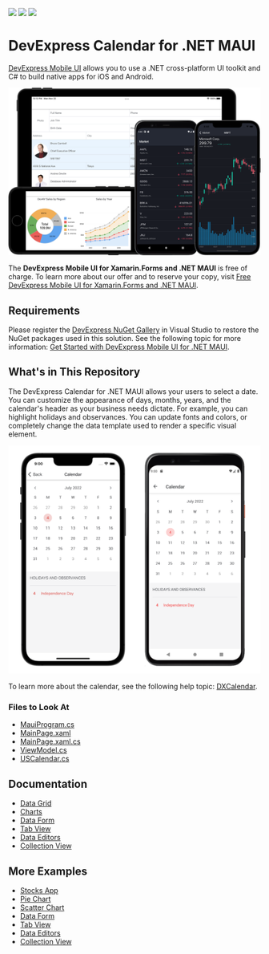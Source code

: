 <!-- default badges list -->
![](https://img.shields.io/endpoint?url=https://codecentral.devexpress.com/api/v1/VersionRange/491015144/22.1.1%2B)
[![](https://img.shields.io/badge/Open_in_DevExpress_Support_Center-FF7200?style=flat-square&logo=DevExpress&logoColor=white)](https://supportcenter.devexpress.com/ticket/details/T1088043)
[![](https://img.shields.io/badge/📖_How_to_use_DevExpress_Examples-e9f6fc?style=flat-square)](https://docs.devexpress.com/GeneralInformation/403183)
<!-- default badges end -->
# DevExpress Calendar for .NET MAUI

[DevExpress Mobile UI](https://www.devexpress.com/maui/) allows you to use a .NET cross-platform UI toolkit and C# to build native apps for iOS and Android.

![DevExpress Mobile UI for .NET MAUI](./img/maui.png)

The **DevExpress Mobile UI for Xamarin.Forms and .NET MAUI** is free of charge. To learn more about our offer and to reserve your copy, visit [Free DevExpress Mobile UI for Xamarin.Forms and .NET MAUI](https://www.devexpress.com/xamarin-free).

## Requirements

Please register the [DevExpress NuGet Gallery](https://nuget.devexpress.com) in Visual Studio to restore the NuGet packages used in this solution. See the following topic for more information: [Get Started with DevExpress Mobile UI for .NET MAUI](https://docs.devexpress.com/MAUI/403249/get-started).

## What's in This Repository

The DevExpress Calendar for .NET MAUI allows your users to select a date. You can customize the appearance of days, months, years, and the calendar's header as your business needs dictate. For example, you can highlight holidays and observances. You can update fonts and colors, or completely change the data template used to render a specific visual element.

![DevExpress Calendar for .NET MAUI](./img/dx-calendar.png)

To learn more about the calendar, see the following help topic: [DXCalendar](http://docs.devexpress.com/MAUI/DevExpress.Maui.Editors.DXCalendar).

### Files to Look At

<!-- default file list -->
* [MauiProgram.cs](./CS/MauiProgram.cs)
* [MainPage.xaml](./CS/MainPage.xaml)
* [MainPage.xaml.cs](./CS/MainPage.xaml.cs)
* [ViewModel.cs](./CS/ViewModel.cs)
* [USCalendar.cs](./CS/USCalendar.cs)
<!-- default file list end -->

## Documentation

- [Data Grid](https://docs.devexpress.com/MAUI/403255/data-grid/data-grid)
- [Charts](https://docs.devexpress.com/MAUI/403300/charts/charts)
- [Data Form](https://docs.devexpress.com/MAUI/403640/data-form)
- [Tab View](https://docs.devexpress.com/MAUI/403297/navigation/index)
- [Data Editors](https://docs.devexpress.com/MAUI/403427/editors/index)
- [Collection View](https://docs.devexpress.com/MAUI/403324/collection-view/index)

## More Examples

* [Stocks App](https://github.com/DevExpress-Examples/maui-stocks-mini)
* [Pie Chart](https://github.com/DevExpress-Examples/maui-pie-chart-get-started)
* [Scatter Chart](https://github.com/DevExpress-Examples/maui-scatter-chart-get-started)
* [Data Form](https://github.com/DevExpress-Examples/maui-data-form-get-started)
* [Tab View](https://github.com/DevExpress-Examples/maui-tab-view-get-started)
* [Data Editors](https://github.com/DevExpress-Examples/maui-editors-get-started)
* [Collection View](https://github.com/DevExpress-Examples/maui-collection-view-get-started)